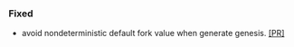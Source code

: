 ### Fixed

- avoid nondeterministic default fork value when generate genesis. [[PR]](https://github.com/prysmaticlabs/prysm/pull/15151)